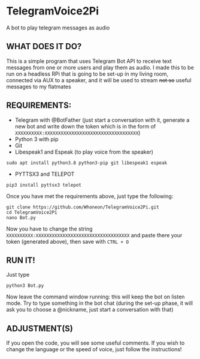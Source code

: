 # TelegramVoice2Pi
A bot to play telegram messages as audio
## WHAT DOES IT DO?
This is a simple program that uses Telegram Bot API to receive text messages from one or more users and play them as audio. I made this to be run on a headless RPi that is going to be set-up in my living room, connected via AUX to a speaker, and it will be used to stream ~~not so~~ useful messages to my flatmates
## REQUIREMENTS:
- Telegram with @BotFather (just start a conversation with it, generate a new bot and write down the token which is in the form of `XXXXXXXXXX:XXXXXXXXXXXXXXXXXXXXXXXXXXXXXXXXXXX`)
- Python 3 with pip
- Git
- Libespeak1 and Espeak (to play voice from the speaker)
```
sudo apt install python3.8 python3-pip git libespeak1 espeak
```
- PYTTSX3 and TELEPOT
```
pip3 install pyttsx3 telepot
```
Once you have met the requirements above, just type the following:
```
git clone https://github.com/Whoneon/TelegramVoice2Pi.git
cd TelegramVoice2Pi
nano Bot.py
```
Now you have to change the string `XXXXXXXXXX:XXXXXXXXXXXXXXXXXXXXXXXXXXXXXXXXXXX` and paste there your token (generated above), then save with `CTRL + O`
## RUN IT!
Just type
```
python3 Bot.py
```
Now leave the command window running: this will keep the bot on listen mode. Try to type something in the bot chat (during the set-up phase, it will ask you to choose a @nickname, just start a conversation with that)
## ADJUSTMENT(S)
If you open the code, you will see some useful comments. If you wish to change the language or the speed of voice, just follow the instructions!
